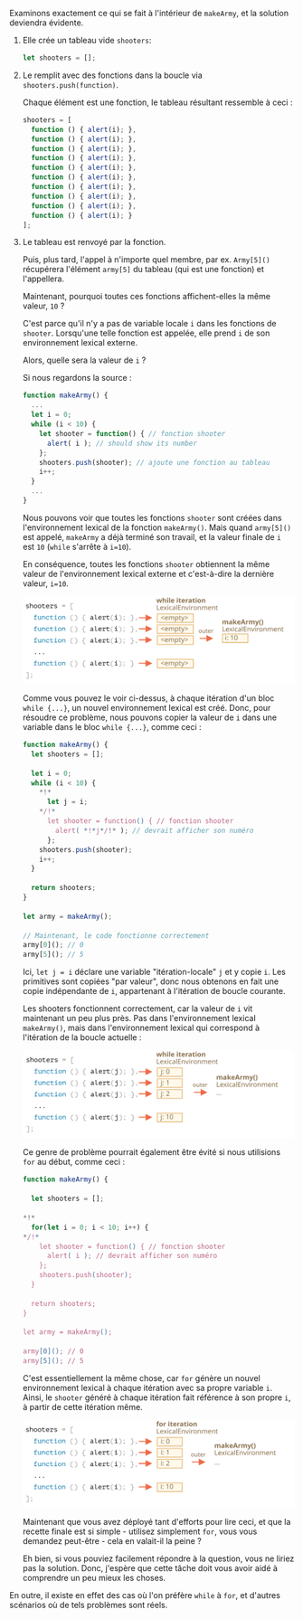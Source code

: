 
Examinons exactement ce qui se fait à l'intérieur de `makeArmy`, et la solution deviendra évidente.

1. Elle crée un tableau vide `shooters`:

    ```js
    let shooters = [];
    ```
2. Le remplit avec des fonctions dans la boucle via `shooters.push(function)`.

    Chaque élément est une fonction, le tableau résultant ressemble à ceci :

    ```js no-beautify
    shooters = [
      function () { alert(i); },
      function () { alert(i); },
      function () { alert(i); },
      function () { alert(i); },
      function () { alert(i); },
      function () { alert(i); },
      function () { alert(i); },
      function () { alert(i); },
      function () { alert(i); },
      function () { alert(i); }
    ];
    ```

3. Le tableau est renvoyé par la fonction.
   
    Puis, plus tard, l'appel à n'importe quel membre, par ex. `Army[5]()` récupérera l'élément `army[5]` du tableau (qui est une fonction) et l'appellera.
   
    Maintenant, pourquoi toutes ces fonctions affichent-elles la même valeur, `10` ?
   
    C'est parce qu'il n'y a pas de variable locale `i` dans les fonctions de `shooter`. Lorsqu'une telle fonction est appelée, elle prend `i` de son environnement lexical externe.
   
    Alors, quelle sera la valeur de `i` ?
   
    Si nous regardons la source :
   
    ```js
    function makeArmy() {
      ...
      let i = 0;
      while (i < 10) {
        let shooter = function() { // fonction shooter
          alert( i ); // should show its number
        };
        shooters.push(shooter); // ajoute une fonction au tableau
        i++;
      }
      ...
    }
    ```
   
    Nous pouvons voir que toutes les fonctions `shooter` sont créées dans l'environnement lexical de la fonction `makeArmy()`. Mais quand `army[5]()` est appelé, `makeArmy` a déjà terminé son travail, et la valeur finale de `i` est `10` (`while` s'arrête à `i=10`).
   
    En conséquence, toutes les fonctions `shooter` obtiennent la même valeur de l'environnement lexical externe et c'est-à-dire la dernière valeur, `i=10`.
   
    ![](lexenv-makearmy-empty.svg)
   
    Comme vous pouvez le voir ci-dessus, à chaque itération d'un bloc `while {...}`, un nouvel environnement lexical est créé. Donc, pour résoudre ce problème, nous pouvons copier la valeur de `i` dans une variable dans le bloc `while {...}`, comme ceci :
   
    ```js run
    function makeArmy() {
      let shooters = [];
   
      let i = 0;
      while (i < 10) {
        *!*
          let j = i;
        */!*
          let shooter = function() { // fonction shooter
            alert( *!*j*/!* ); // devrait afficher son numéro
          };
        shooters.push(shooter);
        i++;
      }
   
      return shooters;
    }
   
    let army = makeArmy();
   
    // Maintenant, le code fonctionne correctement
    army[0](); // 0
    army[5](); // 5
    ```
   
    Ici, `let j = i` déclare une variable "itération-locale" `j` et y copie `i`. Les primitives sont copiées "par valeur", donc nous obtenons en fait une copie indépendante de `i`, appartenant à l'itération de boucle courante.
   
    Les shooters fonctionnent correctement, car la valeur de `i` vit maintenant un peu plus près. Pas dans l'environnement lexical `makeArmy()`, mais dans l'environnement lexical qui correspond à l'itération de la boucle actuelle :
   
    ![](lexenv-makearmy-while-fixed.svg)
   
    Ce genre de problème pourrait également être évité si nous utilisions `for` au début, comme ceci :
   
    ```js run demo
    function makeArmy() {
   
      let shooters = [];
   
    *!*
      for(let i = 0; i < 10; i++) {
    */!*
        let shooter = function() { // fonction shooter
          alert( i ); // devrait afficher son numéro
        };
        shooters.push(shooter);
      }
   
      return shooters;
    }
   
    let army = makeArmy();
   
    army[0](); // 0
    army[5](); // 5
    ```
   
    C'est essentiellement la même chose, car `for` génère un nouvel environnement lexical à chaque itération avec sa propre variable `i`. Ainsi, le `shooter` généré à chaque itération fait référence à son propre `i`, à partir de cette itération même.
   
    ![](lexenv-makearmy-for-fixed.svg)

    Maintenant que vous avez déployé tant d'efforts pour lire ceci, et que la recette finale est si simple - utilisez simplement `for`, vous vous demandez peut-être - cela en valait-il la peine ?

    Eh bien, si vous pouviez facilement répondre à la question, vous ne liriez pas la solution. Donc, j'espère que cette tâche doit vous avoir aidé à comprendre un peu mieux les choses.

En outre, il existe en effet des cas où l'on préfère `while` à `for`, et d'autres scénarios où de tels problèmes sont réels.

